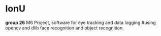 # IonU
**group 26**
M6 Project, software for eye tracking and data logging 
#using opencv and dlib face recognition and object recognition. 
